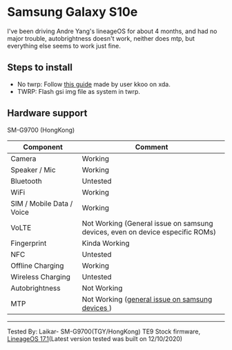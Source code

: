 # Samsung Galaxy S10e 

I've been driving Andre Yang's lineageOS for about 4 months, and had no major trouble, autobrightness doesn't work, neither does mtp, but everything else seems to work just fine.

## Steps to install

* No twrp:  Follow [this guide](https://forum.xda-developers.com/galaxy-s10/how-to/guide-how-to-install-custom-rom-using-t4114435) made by user kkoo on xda.
* TWRP: Flash gsi img file as system in twrp.

## Hardware support
SM-G9700 (HongKong)

| Component                 |      Comment                                              |
|---------------------------|-----------------------------------------------------------|
| Camera                    | Working|
| Speaker / Mic             | Working|
| Bluetooth                 | Untested|
| WiFi                      | Working                                                    |
| SIM / Mobile Data / Voice | Working|
| VoLTE                     | Not Working (General issue on samsung devices, even on device especific ROMs)|
| Fingerprint               | Kinda Working |
| NFC                       | Untested|
| Offline Charging          | Working|
| Wireless Charging         | Untested|
| Autobrightness            | Not Working|
| MTP            | Not Working ([general issue on samsung devices ](https://github.com/phhusson/treble_experimentations/issues/1121))|
---

Tested By: Laikar- SM-G9700(TGY/HongKong) TE9 Stock firmware,  [LineageOS 17.1](https://forum.xda-developers.com/project-treble/trebleenabled-device-development/gsi-lineageos-17-0-gsi-archs-t4004673)(Latest version tested was built on 12/10/2020)